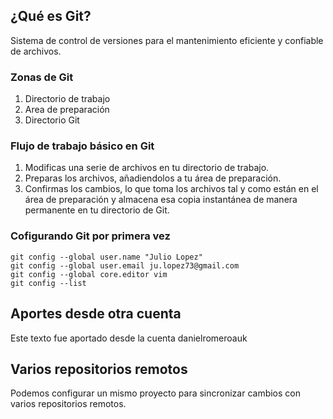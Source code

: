 ## ¿Qué es Git?
Sistema de control de versiones para el mantenimiento eficiente y confiable de archivos.

### Zonas de Git
1. Directorio de trabajo
2. Area de preparación
3. Directorio Git

### Flujo de trabajo básico en Git
1. Modificas una serie de archivos en tu directorio de trabajo.
2. Preparas los archivos, añadiendolos a tu área de preparación.
3. Confirmas los cambios, lo que toma los archivos tal y como están en el área de preparación y almacena esa copia instantánea de manera permanente en tu directorio de Git.

### Cofigurando Git por primera vez
```
git config --global user.name "Julio Lopez"
git config --global user.email ju.lopez73@gmail.com
git config --global core.editor vim
git config --list

```
## Aportes desde otra cuenta
Este texto fue aportado desde la cuenta danielromeroauk

## Varios repositorios remotos
Podemos configurar un mismo proyecto para sincronizar cambios con varios repositorios remotos.

